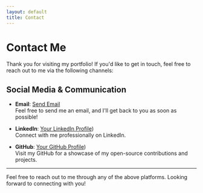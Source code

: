 ```yaml
---
layout: default
title: Contact
---
```


# Contact Me

Thank you for visiting my portfolio! If you'd like to get in touch, feel free to reach out to me via the following channels:

## Social Media & Communication

- **Email**: [Send Email](mailto:mhadihussain97@gmail.com)  
  Feel free to send me an email, and I'll get back to you as soon as possible!

- **LinkedIn**: [Your LinkedIn Profile](https://www.linkedin.com/in/muhammad-hadi-hussain-gilani-888053144/))  
  Connect with me professionally on LinkedIn.

- **GitHub**: [Your GitHub Profile](https://github.com/HadiHussain1997))  
  Visit my GitHub for a showcase of my open-source contributions and projects.

---

Feel free to reach out to me through any of the above platforms. Looking forward to connecting with you!
